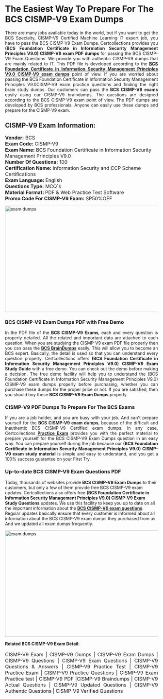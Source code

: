 <h1>The Easiest Way To Prepare For The BCS CISMP-V9 Exam Dumps</h1> <p style="text-align:justify">There are many jobs available today in the world, but if you want to get the BCS Specialty, CISMP-V9 Certified Machine Learning IT expert job, you have to pass the BCS CISMP-V9 Exam Dumps. Certcollections provides you <strong>(BCS Foundation Certificate in Information Security Management Principles V9.0) CISMP-V9 exam PDF dumps</strong> for passing the BCS CISMP-V9 Exam Questions. We provide you with authentic CISMP-V9 dumps that are mainly related to IT. This PDF file is developed according to the <a href="https://www.certsofficial.com/bcs/cismp-v9-questions"><strong>BCS Foundation Certificate in Information Security Management Principles V9.0 CISMP-V9 exam dumps</strong></a> point of view. If you are worried about passing the BCS Foundation Certificate in Information Security Management Principles V9.0CISMP-V9 exam practice questions and finding the right brain study dumps. Our customers can pass the <strong>BCS CISMP-V9 exams </strong>easily using our CISMP-V9 braindumps. The questions are designed according to the BCS CISMP-V9 exam point of view. The PDF dumps are developed by BCS professionals. Anyone can easily use these dumps and prepare for the CISMP-V9 exam.</p> <h2><strong>CISMP-V9 Exam Information:</strong></h2> <p><span style="font-size:16px"><strong>Vender:</strong> BCS<br /> <strong>Exam Code:</strong> CISMP-V9<br /> <strong>Exam Name:</strong> BCS Foundation Certificate in Information Security Management Principles V9.0<br /> <strong>Number Of Questions:</strong> 100<br /> <strong>Certification Name:</strong> Information Security and CCP Scheme Certifications<br /> <strong>Exam Language: </strong>English<br /> <strong>Questions Type:</strong> MCQ`s<br /> <strong>Material Format: </strong>PDF & Web Practice Test Software<br /> <strong>Promo Code For CISMP-V9 Exam:</strong> SP50%OFF</span></p> <p><a href="https://www.certsofficial.com/bcs/cismp-v9-questions" rel="no-follow"><img alt="exam dumps" src="https://www.certcollections.com/uploads/content/certsofficial.jpg" style="height:350px; width:750px" /></a></p> <h3><strong>BCS CISMP-V9 Exam Dumps PDF with Free Demo</strong></h3> <p style="text-align:justify">In the PDF file of the <strong>BCS CISMP-V9 Exams</strong>, each and every question is properly detailed. All the related and important data are attached to each question. When you are studying the CISMP-V9 exam PDF file properly then you can pass the <a href="https://www.certsofficial.com/bcs-dumps"><strong>BCS BrainDumps</strong></a> easily. This will allow you to become an BCS expert. Basically, the detail is used so that you can understand every question properly. Certcollections offers <strong>(BCS Foundation Certificate in Information Security Management Principles V9.0) CISMP-V9 Exam Study Guide</strong> with a free demo. You can check out the demo before making a decision. The free demo facility will help you to understand the (BCS Foundation Certificate in Information Security Management Principles V9.0) CISMP-V9 exam dumps properly before purchasing, whether you can purchase these dumps for the proper price or not. If you are satisfied, then you should buy these <strong>BCS CISMP-V9 Exam Dumps</strong> properly.</p> <h3><strong>CISMP-V9 PDF Dumps To Prepare For The BCS Exams</strong></h3> <p style="text-align:justify">If you are a job holder, and you are busy with your job. And can't prepare yourself for the <strong>BCS CISMP-V9 exam dumps</strong>, because of the difficult and inauthentic BCS CISMP-V9 Certified exam dumps. In any case, Certcollections <strong><a href="https://www.certsofficial.com/">Practice Exam</a></strong> provides you with the perfect material to prepare yourself for the BCS CISMP-V9 Exam Dumps question in an easy way. You can prepare yourself during the job because our <strong>(BCS Foundation Certificate in Information Security Management Principles V9.0) CISMP-V9 exam study material</strong> is simple and easy to understand, and you get a 100% success guarantee on your First Try.</p> <h3><strong>Up-to-date BCS CISMP-V9 Exam Questions PDF</strong></h3> <p>Today, thousands of websites provide <strong>BCS CISMP-V9 Exam Dumps</strong> to their customers, but only a few of them provide free BCS CISMP-V9 exam updates. Certcollections also offers free <strong>(BCS Foundation Certificate in Information Security Management Principles V9.0) CISMP-V9 Exam Study Questions</strong> updates. We use this facility to keep you up to date on all the important information about the <a href="https://www.certsofficial.com/bcs/cismp-v9-questions"><strong>BCS CISMP-V9 exam questions</strong></a>. Regular updates basically ensure that every customer is informed about all information about the BCS CISMP-V9 exam dumps they purchased from us. And we updated all exam dumps frequently.</p> <p><a href="https://www.certsofficial.com/bcs/cismp-v9-questions"><img alt="exam dumps " src="https://www.certcollections.com/uploads/content/certsofficial2.jpg" style="height:350px; width:750px" /></a></p> <p style="text-align:justify"><span style="font-size:14px"><strong>Related BCS CISMP-V9 Exam Detail:</strong></span><br /> <br /> <span style="font-size:16px">CISMP-V9 Exam | CISMP-V9 Dumps | CISMP-V9 Exam Dumps | CISMP-V9 Questions | CISMP-V9 Exam Questions | CISMP-V9 Questions & Answers | CISMP-V9 Practice Test | CISMP-V9 Practice Exam | CISMP-V9 Practice Questions | CISMP-V9 Exam Practice test | CISMP-V9 PDF |CISMP-V9 Braindumps | CISMP-V9 Actual Questions | CISMP-V9 Updated Questions | CISMP-V9 Authentic Questions | CISMP-V9 Verified Questions</span></p>
